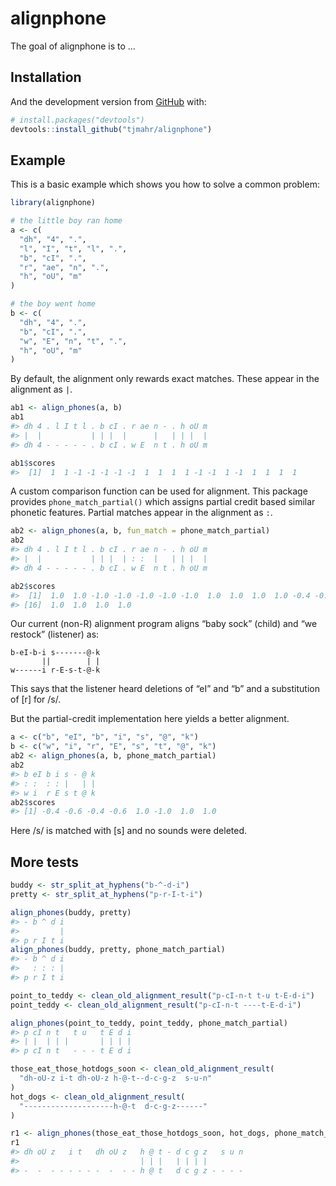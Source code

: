 
<!-- README.md is generated from README.Rmd. Please edit that file -->

# alignphone

<!-- badges: start -->
<!-- badges: end -->

The goal of alignphone is to …

## Installation

And the development version from [GitHub](https://github.com/) with:

``` r
# install.packages("devtools")
devtools::install_github("tjmahr/alignphone")
```

## Example

This is a basic example which shows you how to solve a common problem:

``` r
library(alignphone)

# the little boy ran home
a <- c(
  "dh", "4", ".", 
  "l", "I", "t", "l", ".", 
  "b", "cI", ".", 
  "r", "ae", "n", ".",  
  "h", "oU", "m"
)

# the boy went home
b <- c(
  "dh", "4", ".", 
  "b", "cI", ".", 
  "w", "E", "n", "t", ".", 
  "h", "oU", "m"
)
```

By default, the alignment only rewards exact matches. These appear in
the alignment as `|`.

``` r
ab1 <- align_phones(a, b)
ab1
#> dh 4 . l I t l . b cI . r ae n - . h oU m
#> |  |           | | |  |      |   | | |  |
#> dh 4 - - - - - . b cI . w E  n t . h oU m

ab1$scores
#>  [1]  1  1 -1 -1 -1 -1 -1  1  1  1  1 -1 -1  1 -1  1  1  1  1
```

A custom comparison function can be used for alignment. This package
provides `phone_match_partial()` which assigns partial credit based
similar phonetic features. Partial matches appear in the alignment as
`:`.

``` r
ab2 <- align_phones(a, b, fun_match = phone_match_partial)
ab2
#> dh 4 . l I t l . b cI . r ae n - . h oU m
#> |  |           | | |  | : :  |   | | |  |
#> dh 4 - - - - - . b cI . w E  n t . h oU m

ab2$scores
#>  [1]  1.0  1.0 -1.0 -1.0 -1.0 -1.0 -1.0  1.0  1.0  1.0  1.0 -0.4 -0.6  1.0 -1.0
#> [16]  1.0  1.0  1.0  1.0
```

Our current (non-R) alignment program aligns “baby sock” (child) and “we
restock” (listener) as:

    b-eI-b-i s-------@-k
           ||        | |
    w------i r-E-s-t-@-k

This says that the listener heard deletions of “eI” and “b” and a
substitution of \[r\] for /s/.

But the partial-credit implementation here yields a better alignment.

``` r
a <- c("b", "eI", "b", "i", "s", "@", "k")
b <- c("w", "i", "r", "E", "s", "t", "@", "k")
ab2 <- align_phones(a, b, phone_match_partial)
ab2
#> b eI b i s - @ k
#> : :  : : |   | |
#> w i  r E s t @ k
ab2$scores
#> [1] -0.4 -0.6 -0.4 -0.6  1.0 -1.0  1.0  1.0
```

Here /s/ is matched with \[s\] and no sounds were deleted.

## More tests

``` r
buddy <- str_split_at_hyphens("b-^-d-i")
pretty <- str_split_at_hyphens("p-r-I-t-i")

align_phones(buddy, pretty)
#> - b ^ d i
#>         |
#> p r I t i
align_phones(buddy, pretty, phone_match_partial)
#> - b ^ d i
#>   : : : |
#> p r I t i
```

``` r
point_to_teddy <- clean_old_alignment_result("p-cI-n-t t-u t-E-d-i")
point_teddy <- clean_old_alignment_result("p-cI-n-t ----t-E-d-i")

align_phones(point_to_teddy, point_teddy, phone_match_partial)
#> p cI n t   t u   t E d i
#> | |  | | |       | | | |
#> p cI n t   - - - t E d i
```

``` r
those_eat_those_hotdogs_soon <- clean_old_alignment_result(
  "dh-oU-z i-t dh-oU-z h-@-t--d-c-g-z  s-u-n"
) 
hot_dogs <- clean_old_alignment_result(
  "--------------------h-@-t  d-c-g-z------"
)

r1 <- align_phones(those_eat_those_hotdogs_soon, hot_dogs, phone_match_partial)
r1
#> dh oU z   i t   dh oU z   h @ t - d c g z   s u n
#>                           | | |   | | | |        
#> -  -  - - - - - -  -  - - h @ t   d c g z - - - -
```

